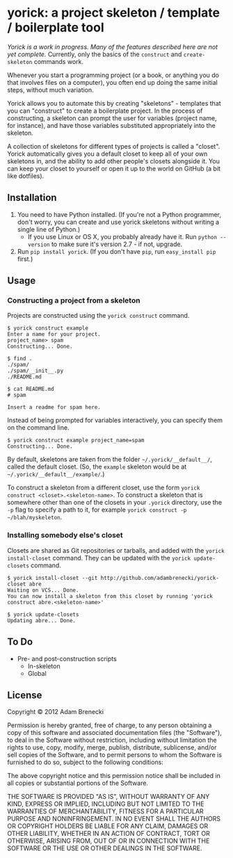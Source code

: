 # yorick: a project skeleton / template / boilerplate tool

*Yorick is a work in progress. Many of the features described here are not yet complete.* Currently, only the basics of the `construct` and `create-skeleton` commands work.

Whenever you start a programming project (or a book, or anything you do that involves files on a computer), you often end up doing the same initial steps, without much variation.

Yorick allows you to automate this by creating "skeletons" - templates that you can "construct" to create a boilerplate project. In the process of constructing, a skeleton can prompt the user for variables (project name, for instance), and have those variables substituted appropriately into the skeleton.

A collection of skeletons for different types of projects is called a "closet". Yorick automatically gives you a default closet to keep all of your own skeletons in, and the ability to add other people's closets alongside it. You can keep your closet to yourself or open it up to the world on GitHub (a bit like dotfiles).

## Installation

1. You need to have Python installed. (If you're not a Python programmer, don't worry, you can create and use yorick skeletons without writing a single line of Python.)
	- If you use Linux or OS X, you probably already have it. Run `python --version` to make sure it's version 2.7 - if not, upgrade.
2. Run `pip install yorick`. (If you don't have `pip`, run `easy_install pip` first.)

## Usage

### Constructing a project from a skeleton

Projects are constructed using the `yorick construct` command.

```
$ yorick construct example
Enter a name for your project.
project_name> spam
Constructing... Done.

$ find .
./spam/
./spam/__init__.py
./README.md

$ cat README.md
# spam

Insert a readme for spam here.
```

Instead of being prompted for variables interactively, you can specify them on the command line.

```
$ yorick construct example project_name=spam
Constructing... Done.
```

By default, skeletons are taken from the folder `~/.yorick/__default__/`, called the default closet. (So, the `example` skeleton would be at `~/.yorick/__default__/example/`.)

To construct a skeleton from a different closet, use the form `yorick construct <closet>.<skeleton-name>`. To construct a skeleton that is somewhere other than one of the closets in your `.yorick` directory, use the `-p` flag to specify a path to it, for example `yorick construct -p ~/blah/myskeleton`.

### Installing somebody else's closet

Closets are shared as Git repositories or tarballs, and added with the `yorick install-closet` command. They can be updated with the `yorick update-closets` command.

```
$ yorick install-closet --git http://github.com/adambrenecki/yorick-closet abre
Waiting on VCS... Done.
You can now install a skeleton from this closet by running 'yorick construct abre.<skeleton-name>'

$ yorick update-closets
Updating abre... Done.
```

## To Do

- Pre- and post-construction scripts
	- In-skeleton
	- Global
	
## License

Copyright &copy; 2012 Adam Brenecki

Permission is hereby granted, free of charge, to any person obtaining a copy of this software and associated documentation files (the "Software"), to deal in the Software without restriction, including without limitation the rights to use, copy, modify, merge, publish, distribute, sublicense, and/or sell copies of the Software, and to permit persons to whom the Software is furnished to do so, subject to the following conditions:

The above copyright notice and this permission notice shall be included in all copies or substantial portions of the Software.

THE SOFTWARE IS PROVIDED "AS IS", WITHOUT WARRANTY OF ANY KIND, EXPRESS OR IMPLIED, INCLUDING BUT NOT LIMITED TO THE WARRANTIES OF MERCHANTABILITY, FITNESS FOR A PARTICULAR PURPOSE AND NONINFRINGEMENT. IN NO EVENT SHALL THE AUTHORS OR COPYRIGHT HOLDERS BE LIABLE FOR ANY CLAIM, DAMAGES OR OTHER LIABILITY, WHETHER IN AN ACTION OF CONTRACT, TORT OR OTHERWISE, ARISING FROM, OUT OF OR IN CONNECTION WITH THE SOFTWARE OR THE USE OR OTHER DEALINGS IN THE SOFTWARE.